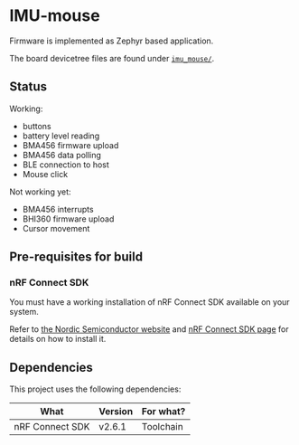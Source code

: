 # IMU-mouse

Firmware is implemented as Zephyr based application.

The board devicetree files are found under [`imu_mouse/`](./imu_mouse/).

## Status

Working:
- buttons
- battery level reading
- BMA456 firmware upload
- BMA456 data polling
- BLE connection to host
- Mouse click

Not working yet:
- BMA456 interrupts
- BHI360 firmware upload
- Cursor movement

## Pre-requisites for build

### nRF Connect SDK
You must have a working installation of nRF Connect SDK available on your system.

Refer to [the Nordic Semiconductor website](https://www.nordicsemi.com/Products/Development-software/nRF-Connect-SDK) and [nRF Connect SDK page](https://developer.nordicsemi.com/nRF_Connect_SDK/doc/2.6.1/nrf/installation.html) for details on how to install it.

## Dependencies
This project uses the following dependencies:

| What | Version | For what? |
| ---- | ------- | --- |
| nRF Connect SDK | v2.6.1 | Toolchain |
